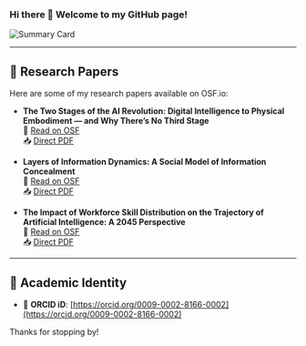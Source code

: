 ### Hi there 👋 Welcome to my GitHub page!

![Summary Card](https://github-profile-summary-cards.vercel.app/api/cards/profile-details?username=ravirajchilka&theme=default)

---

## 🧠 Research Papers

Here are some of my research papers available on OSF.io:

- **The Two Stages of the AI Revolution: Digital Intelligence to Physical Embodiment — and Why There’s No Third Stage**  
  📄 [Read on OSF](https://doi.org/10.17605/OSF.IO/ZKJUY)  
  📥 [Direct PDF](https://osf.io/bd8tf)

- **Layers of Information Dynamics: A Social Model of Information Concealment**  
  📄 [Read on OSF](https://doi.org/10.17605/OSF.IO/RKEAQ)  
  📥 [Direct PDF](https://osf.io/4962s)

- **The Impact of Workforce Skill Distribution on the Trajectory of Artificial Intelligence: A 2045 Perspective**  
  📄 [Read on OSF](https://doi.org/10.17605/OSF.IO/ZP3S9)  
  📥 [Direct PDF](https://osf.io/xew4a)

---

## 🧬 Academic Identity

- 📘 **ORCID iD**: [https://orcid.org/0009-0002-8166-0002](https://orcid.org/0009-0002-8166-0002)  
 

Thanks for stopping by!
